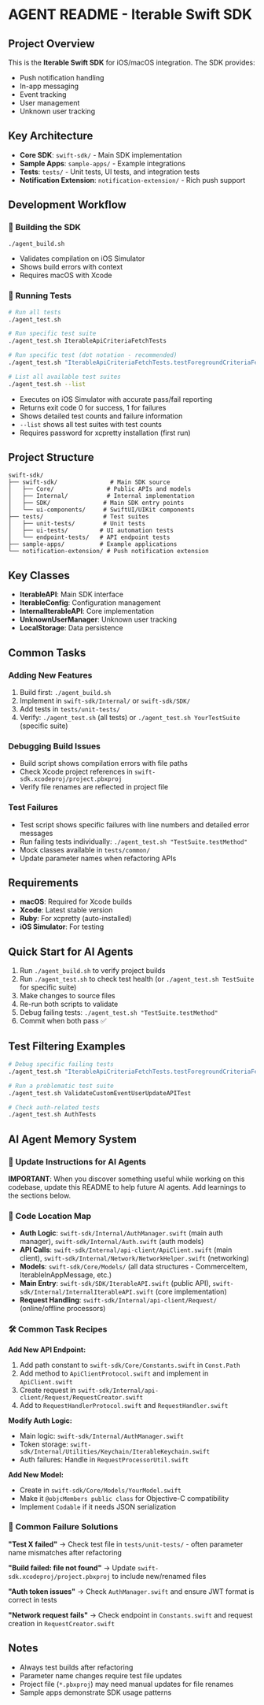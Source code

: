 # AGENT README - Iterable Swift SDK

## Project Overview
This is the **Iterable Swift SDK** for iOS/macOS integration. The SDK provides:
- Push notification handling
- In-app messaging 
- Event tracking
- User management
- Unknown user tracking

## Key Architecture
- **Core SDK**: `swift-sdk/` - Main SDK implementation
- **Sample Apps**: `sample-apps/` - Example integrations
- **Tests**: `tests/` - Unit tests, UI tests, and integration tests
- **Notification Extension**: `notification-extension/` - Rich push support

## Development Workflow

### 🔨 Building the SDK
```bash
./agent_build.sh
```
- Validates compilation on iOS Simulator
- Shows build errors with context
- Requires macOS with Xcode

### 🧪 Running Tests  
```bash
# Run all tests
./agent_test.sh

# Run specific test suite
./agent_test.sh IterableApiCriteriaFetchTests

# Run specific test (dot notation - recommended)
./agent_test.sh "IterableApiCriteriaFetchTests.testForegroundCriteriaFetchWhenConditionsMet"

# List all available test suites
./agent_test.sh --list
```
- Executes on iOS Simulator with accurate pass/fail reporting
- Returns exit code 0 for success, 1 for failures
- Shows detailed test counts and failure information
- `--list` shows all test suites with test counts
- Requires password for xcpretty installation (first run)

## Project Structure
```
swift-sdk/
├── swift-sdk/               # Main SDK source
│   ├── Core/               # Public APIs and models
│   ├── Internal/           # Internal implementation
│   ├── SDK/               # Main SDK entry points
│   └── ui-components/     # SwiftUI/UIKit components
├── tests/                 # Test suites
│   ├── unit-tests/        # Unit tests
│   ├── ui-tests/         # UI automation tests
│   └── endpoint-tests/   # API endpoint tests
├── sample-apps/          # Example applications
└── notification-extension/ # Push notification extension
```

## Key Classes
- **IterableAPI**: Main SDK interface
- **IterableConfig**: Configuration management
- **InternalIterableAPI**: Core implementation
- **UnknownUserManager**: Unknown user tracking
- **LocalStorage**: Data persistence

## Common Tasks

### Adding New Features
1. Build first: `./agent_build.sh`
2. Implement in `swift-sdk/Internal/` or `swift-sdk/SDK/`
3. Add tests in `tests/unit-tests/`
4. Verify: `./agent_test.sh` (all tests) or `./agent_test.sh YourTestSuite` (specific suite)

### Debugging Build Issues
- Build script shows compilation errors with file paths
- Check Xcode project references in `swift-sdk.xcodeproj/project.pbxproj`
- Verify file renames are reflected in project file

### Test Failures
- Test script shows specific failures with line numbers and detailed error messages
- Run failing tests individually: `./agent_test.sh "TestSuite.testMethod"`
- Mock classes available in `tests/common/`
- Update parameter names when refactoring APIs

## Requirements
- **macOS**: Required for Xcode builds
- **Xcode**: Latest stable version
- **Ruby**: For xcpretty (auto-installed)
- **iOS Simulator**: For testing

## Quick Start for AI Agents
1. Run `./agent_build.sh` to verify project builds
2. Run `./agent_test.sh` to check test health (or `./agent_test.sh TestSuite` for specific suite)
3. Make changes to source files
4. Re-run both scripts to validate
5. Debug failing tests: `./agent_test.sh "TestSuite.testMethod"`
6. Commit when both pass ✅

## Test Filtering Examples
```bash
# Debug specific failing tests
./agent_test.sh "IterableApiCriteriaFetchTests.testForegroundCriteriaFetchWhenConditionsMet"

# Run a problematic test suite
./agent_test.sh ValidateCustomEventUserUpdateAPITest

# Check auth-related tests
./agent_test.sh AuthTests
```

## AI Agent Memory System

### 🧠 Update Instructions for AI Agents
**IMPORTANT**: When you discover something useful while working on this codebase, update this README to help future AI agents. Add learnings to the sections below.

### 📍 Code Location Map
- **Auth Logic**: `swift-sdk/Internal/AuthManager.swift` (main auth manager), `swift-sdk/Internal/Auth.swift` (auth models)
- **API Calls**: `swift-sdk/Internal/api-client/ApiClient.swift` (main client), `swift-sdk/Internal/Network/NetworkHelper.swift` (networking)
- **Models**: `swift-sdk/Core/Models/` (all data structures - CommerceItem, IterableInAppMessage, etc.)
- **Main Entry**: `swift-sdk/SDK/IterableAPI.swift` (public API), `swift-sdk/Internal/InternalIterableAPI.swift` (core implementation)
- **Request Handling**: `swift-sdk/Internal/api-client/Request/` (online/offline processors)

### 🛠️ Common Task Recipes

**Add New API Endpoint:**
1. Add path constant to `swift-sdk/Core/Constants.swift` in `Const.Path`
2. Add method to `ApiClientProtocol.swift` and implement in `ApiClient.swift`
3. Create request in `swift-sdk/Internal/api-client/Request/RequestCreator.swift`
4. Add to `RequestHandlerProtocol.swift` and `RequestHandler.swift`

**Modify Auth Logic:**
- Main logic: `swift-sdk/Internal/AuthManager.swift`
- Token storage: `swift-sdk/Internal/Utilities/Keychain/IterableKeychain.swift`
- Auth failures: Handle in `RequestProcessorUtil.swift`

**Add New Model:**
- Create in `swift-sdk/Core/Models/YourModel.swift`
- Make it `@objcMembers public class` for Objective-C compatibility
- Implement `Codable` if it needs JSON serialization

### 🐛 Common Failure Solutions

**"Test X failed"** → Check test file in `tests/unit-tests/` - often parameter name mismatches after refactoring

**"Build failed: file not found"** → Update `swift-sdk.xcodeproj/project.pbxproj` to include new/renamed files

**"Auth token issues"** → Check `AuthManager.swift` and ensure JWT format is correct in tests

**"Network request fails"** → Check endpoint in `Constants.swift` and request creation in `RequestCreator.swift`

## Notes
- Always test builds after refactoring
- Parameter name changes require test file updates
- Project file (`*.pbxproj`) may need manual updates for file renames
- Sample apps demonstrate SDK usage patterns 
